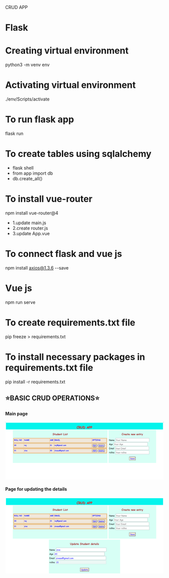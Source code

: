 CRUD APP

# Flask 
# Creating virtual environment 
python3 -m venv env

# Activating virtual environment 
./env/Scripts/activate

# To run flask app
flask run

# To create tables using sqlalchemy
- flask shell
- from app import db
- db.create_all()

# To install vue-router 
npm install vue-router@4
- 1.update main.js
- 2.create router.js
- 3.update App.vue

# To connect flask and vue js
npm install axios@1.3.6 --save

# Vue js
npm run serve 

# To create requirements.txt file
pip freeze > requirements.txt

# To install necessary packages in requirements.txt file
pip install -r requirements.txt



## ⭐BASIC CRUD OPERATIONS⭐

#### Main page
<img src = "images/1.png" > <br>

#### Page for updating the details
<img src = "images/2.png" > <br>
